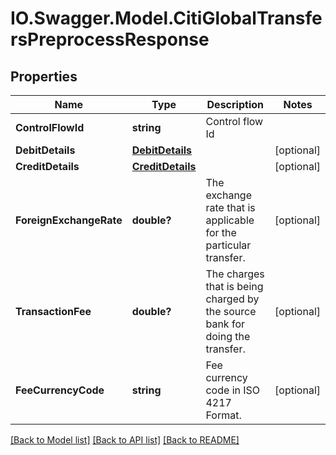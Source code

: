 # IO.Swagger.Model.CitiGlobalTransfersPreprocessResponse
## Properties

Name | Type | Description | Notes
------------ | ------------- | ------------- | -------------
**ControlFlowId** | **string** | Control flow Id | 
**DebitDetails** | [**DebitDetails**](DebitDetails.md) |  | [optional] 
**CreditDetails** | [**CreditDetails**](CreditDetails.md) |  | [optional] 
**ForeignExchangeRate** | **double?** | The exchange rate that is applicable for the particular transfer.  | [optional] 
**TransactionFee** | **double?** | The charges that is being charged by the source bank for doing the transfer. | [optional] 
**FeeCurrencyCode** | **string** | Fee currency code in ISO 4217 Format. | [optional] 

[[Back to Model list]](../README.md#documentation-for-models) [[Back to API list]](../README.md#documentation-for-api-endpoints) [[Back to README]](../README.md)


